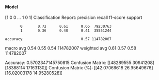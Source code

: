 #### Model
[1 0 0 ... 1 0 1]
Classification Report:
              precision    recall  f1-score   support

           0       0.72      0.61      0.66  79230763
           1       0.36      0.48      0.41  35551244

    accuracy                           0.57 114782007
   macro avg       0.54      0.55      0.54 114782007
weighted avg       0.61      0.57      0.58 114782007

Accuracy: 0.5702347145750815
Confusion Matrix:
[[48289555 30941208]
 [18388114 17163130]]
Confusion Matrix (%):
[[42.07066618 26.95649676]
 [16.02003178 14.95280528]]
